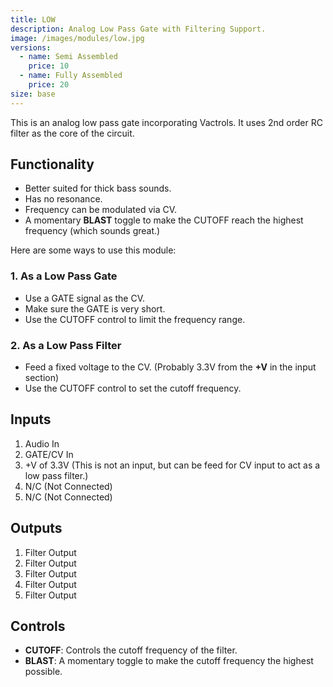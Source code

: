 ```yaml
---
title: LOW
description: Analog Low Pass Gate with Filtering Support.
image: /images/modules/low.jpg
versions:
  - name: Semi Assembled
    price: 10
  - name: Fully Assembled
    price: 20
size: base
---
```


This is an analog low pass gate incorporating Vactrols. It uses 2nd order RC filter as the core of the circuit.

## Functionality

* Better suited for thick bass sounds.
* Has no resonance.
* Frequency can be modulated via CV.
* A momentary **BLAST** toggle to make the CUTOFF reach the highest frequency (which sounds great.)

Here are some ways to use this module:

### 1. As a Low Pass Gate

* Use a GATE signal as the CV.
* Make sure the GATE is very short.
* Use the CUTOFF control to limit the frequency range.

### 2. As a Low Pass Filter

* Feed a fixed voltage to the CV. (Probably 3.3V from the **+V** in the input section)
* Use the CUTOFF control to set the cutoff frequency.

## Inputs

1. Audio In
2. GATE/CV In
3. +V of 3.3V (This is not an input, but can be feed for CV input to act as a low pass filter.)
4. N/C (Not Connected)
5. N/C (Not Connected)

## Outputs

1. Filter Output
2. Filter Output
3. Filter Output
4. Filter Output
5. Filter Output

## Controls

* **CUTOFF**: Controls the cutoff frequency of the filter.
* **BLAST**: A momentary toggle to make the cutoff frequency the highest possible.
